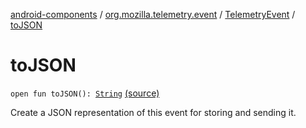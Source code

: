 [android-components](../../index.md) / [org.mozilla.telemetry.event](../index.md) / [TelemetryEvent](index.md) / [toJSON](./to-j-s-o-n.md)

# toJSON

`open fun toJSON(): `[`String`](https://kotlinlang.org/api/latest/jvm/stdlib/kotlin/-string/index.html) [(source)](https://github.com/mozilla-mobile/android-components/blob/master/components/service/telemetry/src/main/java/org/mozilla/telemetry/event/TelemetryEvent.java#L128)

Create a JSON representation of this event for storing and sending it.

